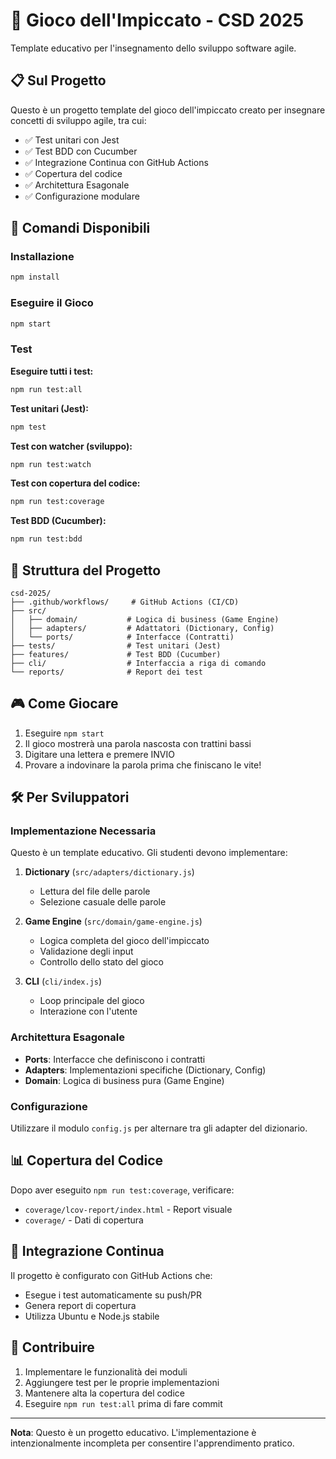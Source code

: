 # 🎯 Gioco dell'Impiccato - CSD 2025

Template educativo per l'insegnamento dello sviluppo software agile.

## 📋 Sul Progetto

Questo è un progetto template del gioco dell'impiccato creato per insegnare concetti di sviluppo agile, tra cui:

- ✅ Test unitari con Jest
- ✅ Test BDD con Cucumber
- ✅ Integrazione Continua con GitHub Actions
- ✅ Copertura del codice
- ✅ Architettura Esagonale
- ✅ Configurazione modulare

## 🚀 Comandi Disponibili

### Installazione
```bash
npm install
```

### Eseguire il Gioco
```bash
npm start
```

### Test

**Eseguire tutti i test:**
```bash
npm run test:all
```

**Test unitari (Jest):**
```bash
npm test
```

**Test con watcher (sviluppo):**
```bash
npm run test:watch
```

**Test con copertura del codice:**
```bash
npm run test:coverage
```

**Test BDD (Cucumber):**
```bash
npm run test:bdd
```


## 📁 Struttura del Progetto

```
csd-2025/
├── .github/workflows/     # GitHub Actions (CI/CD)
├── src/
│   ├── domain/           # Logica di business (Game Engine)
│   ├── adapters/         # Adattatori (Dictionary, Config)
│   └── ports/            # Interfacce (Contratti)
├── tests/                # Test unitari (Jest)
├── features/             # Test BDD (Cucumber)
├── cli/                  # Interfaccia a riga di comando
└── reports/              # Report dei test
```

## 🎮 Come Giocare

1. Eseguire `npm start`
2. Il gioco mostrerà una parola nascosta con trattini bassi
3. Digitare una lettera e premere INVIO
4. Provare a indovinare la parola prima che finiscano le vite!

## 🛠️ Per Sviluppatori

### Implementazione Necessaria

Questo è un template educativo. Gli studenti devono implementare:

1. **Dictionary** (`src/adapters/dictionary.js`)
   - Lettura del file delle parole
   - Selezione casuale delle parole

2. **Game Engine** (`src/domain/game-engine.js`)
   - Logica completa del gioco dell'impiccato
   - Validazione degli input
   - Controllo dello stato del gioco

3. **CLI** (`cli/index.js`)
   - Loop principale del gioco
   - Interazione con l'utente

### Architettura Esagonale

- **Ports**: Interfacce che definiscono i contratti
- **Adapters**: Implementazioni specifiche (Dictionary, Config)
- **Domain**: Logica di business pura (Game Engine)

### Configurazione

Utilizzare il modulo `config.js` per alternare tra gli adapter del dizionario.


## 📊 Copertura del Codice

Dopo aver eseguito `npm run test:coverage`, verificare:
- `coverage/lcov-report/index.html` - Report visuale
- `coverage/` - Dati di copertura

## 🔄 Integrazione Continua

Il progetto è configurato con GitHub Actions che:
- Esegue i test automaticamente su push/PR
- Genera report di copertura
- Utilizza Ubuntu e Node.js stabile

## 🤝 Contribuire

1. Implementare le funzionalità dei moduli
2. Aggiungere test per le proprie implementazioni
3. Mantenere alta la copertura del codice
4. Eseguire `npm run test:all` prima di fare commit

---

**Nota**: Questo è un progetto educativo. L'implementazione è intenzionalmente incompleta per consentire l'apprendimento pratico.
